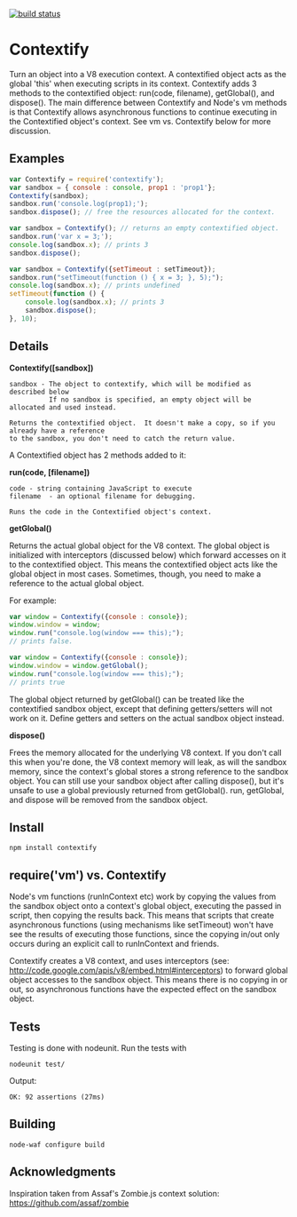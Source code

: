 [![build status](https://secure.travis-ci.org/brianmcd/contextify.png)](http://travis-ci.org/brianmcd/contextify)
# Contextify

Turn an object into a V8 execution context.  A contextified object acts as the global 'this' when executing scripts in its context.  Contextify adds 3 methods to the contextified object: run(code, filename), getGlobal(), and dispose().  The main difference between Contextify and Node's vm methods is that Contextify allows asynchronous functions to continue executing in the Contextified object's context.  See vm vs. Contextify below for more discussion.

## Examples
```javascript
var Contextify = require('contextify');
var sandbox = { console : console, prop1 : 'prop1'};
Contextify(sandbox);
sandbox.run('console.log(prop1);');
sandbox.dispose(); // free the resources allocated for the context.
```

```javascript
var sandbox = Contextify(); // returns an empty contextified object.
sandbox.run('var x = 3;');
console.log(sandbox.x); // prints 3
sandbox.dispose();
```

```javascript
var sandbox = Contextify({setTimeout : setTimeout});
sandbox.run("setTimeout(function () { x = 3; }, 5);");
console.log(sandbox.x); // prints undefined
setTimeout(function () {
    console.log(sandbox.x); // prints 3
    sandbox.dispose();
}, 10);
```
## Details

**Contextify([sandbox])**

    sandbox - The object to contextify, which will be modified as described below
              If no sandbox is specified, an empty object will be allocated and used instead.

    Returns the contextified object.  It doesn't make a copy, so if you already have a reference
    to the sandbox, you don't need to catch the return value.

A Contextified object has 2 methods added to it:

**run(code, [filename])**

    code - string containing JavaScript to execute
    filename  - an optional filename for debugging.

    Runs the code in the Contextified object's context.

**getGlobal()**

Returns the actual global object for the V8 context.  The global object is initialized with interceptors (discussed below) which forward accesses on it to the contextified object.  This means the contextified object acts like the global object in most cases.  Sometimes, though, you need to make a reference to the actual global object.

For example:

```javascript
var window = Contextify({console : console});
window.window = window;
window.run("console.log(window === this);");
// prints false.
```

```javascript
var window = Contextify({console : console});
window.window = window.getGlobal();
window.run("console.log(window === this);");
// prints true
```

The global object returned by getGlobal() can be treated like the contextified sandbox object, except that defining getters/setters will not work on it.  Define getters and setters on the actual sandbox object instead.

**dispose()**

Frees the memory allocated for the underlying V8 context.  If you don't call this when you're done, the V8 context memory will leak, as will the sandbox memory, since the context's global stores a strong reference to the sandbox object.  You can still use your sandbox object after calling dispose(), but it's unsafe to use a global previously returned from getGlobal().  run, getGlobal, and dispose will be removed from the sandbox object.

## Install

    npm install contextify

## require('vm') vs. Contextify

Node's vm functions (runInContext etc) work by copying the values from the sandbox object onto a context's global object, executing the passed in script, then copying the results back.  This means that scripts that create asynchronous functions (using mechanisms like setTimeout) won't have see the results of executing those functions, since the copying in/out only occurs during an explicit call to runInContext and friends.  

Contextify creates a V8 context, and uses interceptors (see: http://code.google.com/apis/v8/embed.html#interceptors) to forward global object accesses to the sandbox object.  This means there is no copying in or out, so asynchronous functions have the expected effect on the sandbox object.  

## Tests

Testing is done with nodeunit.  Run the tests with

    nodeunit test/

Output: 

    OK: 92 assertions (27ms)


## Building

    node-waf configure build

## Acknowledgments

Inspiration taken from Assaf's Zombie.js context solution: https://github.com/assaf/zombie
